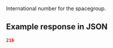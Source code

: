International number for the spacegroup.







































## Example response in JSON

```json
216
```

